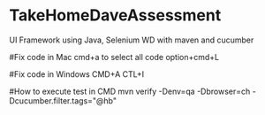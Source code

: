 # TakeHomeDaveAssessment
UI Framework using Java, Selenium WD with maven and cucumber

#Fix code in Mac
cmd+a to select all code option+cmd+L

#Fix code in Windows
CMD+A CTL+I

#How to execute test in CMD
mvn verify -Denv=qa -Dbrowser=ch -Dcucumber.filter.tags="@hb"
